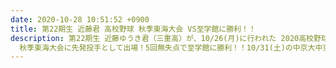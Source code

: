 ```yaml
---
date: 2020-10-28 10:51:52 +0900
title: 第22期生 近藤君 高校野球 秋季東海大会 VS至学館に勝利！！
description: 第22期生 近藤ゆうき君（三重高）が、10/26(月)に行われた 2020高校野球
  秋季東海大会に先発投手として出場！5回無失点で至学館に勝利！！10/31(土)の中京大中京戦は、甲子園出場がかかる大事な一戦です。皆さん応援をよろしくお願いします。
---
```


